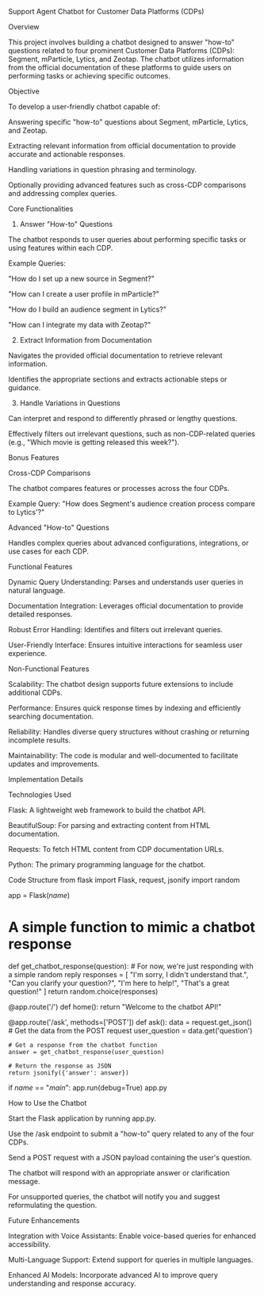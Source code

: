 Support Agent Chatbot for Customer Data Platforms (CDPs)

Overview

This project involves building a chatbot designed to answer "how-to" questions related to four prominent Customer Data Platforms (CDPs): Segment, mParticle, Lytics, and Zeotap. The chatbot utilizes information from the official documentation of these platforms to guide users on performing tasks or achieving specific outcomes.

Objective

To develop a user-friendly chatbot capable of:

Answering specific "how-to" questions about Segment, mParticle, Lytics, and Zeotap.

Extracting relevant information from official documentation to provide accurate and actionable responses.

Handling variations in question phrasing and terminology.

Optionally providing advanced features such as cross-CDP comparisons and addressing complex queries.

Core Functionalities

1. Answer "How-to" Questions

The chatbot responds to user queries about performing specific tasks or using features within each CDP.

Example Queries:

"How do I set up a new source in Segment?"

"How can I create a user profile in mParticle?"

"How do I build an audience segment in Lytics?"

"How can I integrate my data with Zeotap?"

2. Extract Information from Documentation

Navigates the provided official documentation to retrieve relevant information.

Identifies the appropriate sections and extracts actionable steps or guidance.

3. Handle Variations in Questions

Can interpret and respond to differently phrased or lengthy questions.

Effectively filters out irrelevant questions, such as non-CDP-related queries (e.g., "Which movie is getting released this week?").

Bonus Features

Cross-CDP Comparisons

The chatbot compares features or processes across the four CDPs.

Example Query: "How does Segment's audience creation process compare to Lytics'?"

Advanced "How-to" Questions

Handles complex queries about advanced configurations, integrations, or use cases for each CDP.

Functional Features

Dynamic Query Understanding: Parses and understands user queries in natural language.

Documentation Integration: Leverages official documentation to provide detailed responses.

Robust Error Handling: Identifies and filters out irrelevant queries.

User-Friendly Interface: Ensures intuitive interactions for seamless user experience.

Non-Functional Features

Scalability: The chatbot design supports future extensions to include additional CDPs.

Performance: Ensures quick response times by indexing and efficiently searching documentation.

Reliability: Handles diverse query structures without crashing or returning incomplete results.

Maintainability: The code is modular and well-documented to facilitate updates and improvements.

Implementation Details

Technologies Used

Flask: A lightweight web framework to build the chatbot API.

BeautifulSoup: For parsing and extracting content from HTML documentation.

Requests: To fetch HTML content from CDP documentation URLs.

Python: The primary programming language for the chatbot.




Code Structure
from flask import Flask, request, jsonify
import random

app = Flask(_name_)

# A simple function to mimic a chatbot response
def get_chatbot_response(question):
    # For now, we're just responding with a simple random reply
    responses = [
        "I'm sorry, I didn't understand that.",
        "Can you clarify your question?",
        "I'm here to help!",
        "That's a great question!"
    ]
    return random.choice(responses)

@app.route('/')
def home():
    return "Welcome to the chatbot API!"

@app.route('/ask', methods=['POST'])
def ask():
    data = request.get_json()  # Get the data from the POST request
    user_question = data.get('question')

    # Get a response from the chatbot function
    answer = get_chatbot_response(user_question)

    # Return the response as JSON
    return jsonify({'answer': answer})

if _name_ == "_main_":
    app.run(debug=True)
app.py



How to Use the Chatbot

Start the Flask application by running app.py.

Use the /ask endpoint to submit a "how-to" query related to any of the four CDPs.

Send a POST request with a JSON payload containing the user's question.

The chatbot will respond with an appropriate answer or clarification message.

For unsupported queries, the chatbot will notify you and suggest reformulating the question.

Future Enhancements

Integration with Voice Assistants: Enable voice-based queries for enhanced accessibility.

Multi-Language Support: Extend support for queries in multiple languages.

Enhanced AI Models: Incorporate advanced AI to improve query understanding and response accuracy.
